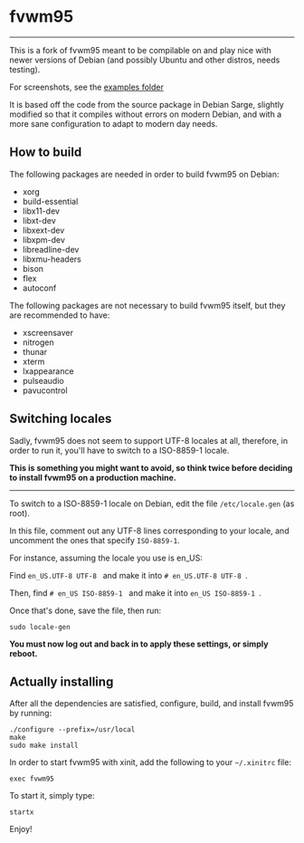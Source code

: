 # fvwm95
---
This is a fork of fvwm95 meant to be compilable on and play nice with newer versions of Debian (and possibly Ubuntu and other distros, needs testing).

For screenshots, see the [examples folder](https://github.com/mintsuki/fvwm95/tree/master/examples)

It is based off the code from the source package in Debian Sarge, slightly modified so that it compiles without errors on modern Debian, and with a more sane configuration to adapt to modern day needs.

## How to build
The following packages are needed in order to build fvwm95 on Debian:
* xorg
* build-essential
* libx11-dev
* libxt-dev
* libxext-dev
* libxpm-dev
* libreadline-dev
* libxmu-headers
* bison
* flex
* autoconf

The following packages are not necessary to build fvwm95 itself, but
they are recommended to have:

* xscreensaver
* nitrogen
* thunar
* xterm
* lxappearance
* pulseaudio
* pavucontrol

## Switching locales

Sadly, fvwm95 does not seem to support UTF-8 locales at all, therefore, in order to run it, you'll have to switch to a ISO-8859-1 locale.

**This is something you might want to avoid, so think twice before deciding to install fvwm95 on a production machine.**

---
To switch to a ISO-8859-1 locale on Debian, edit the file `/etc/locale.gen` (as root).

In this file, comment out any UTF-8 lines corresponding to your locale, and uncomment the ones that specify `ISO-8859-1`.

For instance, assuming the locale you use is en_US:

Find
```en_US.UTF-8 UTF-8 ```
and make it into
```# en_US.UTF-8 UTF-8 ```.

Then, find
```# en_US ISO-8859-1 ```
and make it into
```en_US ISO-8859-1 ```.

Once that's done, save the file, then run:
```
sudo locale-gen
```

**You must now log out and back in to apply these settings, or simply reboot.**

## Actually installing
After all the dependencies are satisfied, configure, build, and
install fvwm95 by running:
```
./configure --prefix=/usr/local
make
sudo make install
```

In order to start fvwm95 with xinit, add the following to your
`~/.xinitrc` file:
```
exec fvwm95
```

To start it, simply type:
```
startx
```

Enjoy!
